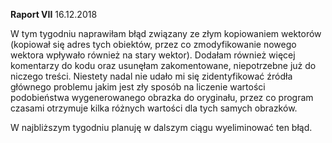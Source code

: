 **Raport VII** 16.12.2018

W tym tygodniu naprawiłam błąd związany ze złym kopiowaniem wektorów (kopiował się adres tych obiektów, przez co zmodyfikowanie nowego wektora wpływało również na stary wektor). Dodałam również więcej komentarzy do kodu oraz usunęłam zakomentowane, niepotrzebne już do niczego treści. Niestety nadal nie udało mi się zidentyfikować źródła głównego problemu jakim jest zły sposób na liczenie wartości podobieństwa wygenerowanego obrazka do oryginału, przez co program czasami otrzymuje kilka różnych wartości dla tych samych obrazków.

W najbliższym tygodniu planuję w dalszym ciągu wyeliminować ten błąd.
